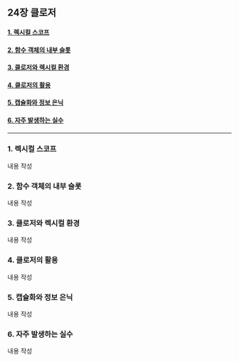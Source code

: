 ## 24장 클로저

#### [1. 렉시컬 스코프](#1-렉시컬-스코프-1)
#### [2. 함수 객체의 내부 슬롯](#2-함수-객체의-내부-슬롯-1)
#### [3. 클로저와 렉시컬 환경](#3-클로저와-렉시컬-환경-1)
#### [4. 클로저의 활용](#4-클로저의-활용-1)
#### [5. 캡슐화와 정보 은닉](#5-캡슐화와-정보-은닉-1)
#### [6. 자주 발생하는 실수](#6-자주-발생하는-실수-1)

***

### 1. 렉시컬 스코프

내용 작성

### 2. 함수 객체의 내부 슬롯

내용 작성

### 3. 클로저와 렉시컬 환경

내용 작성

### 4. 클로저의 활용

내용 작성

### 5. 캡슐화와 정보 은닉

내용 작성

### 6. 자주 발생하는 실수

내용 작성


